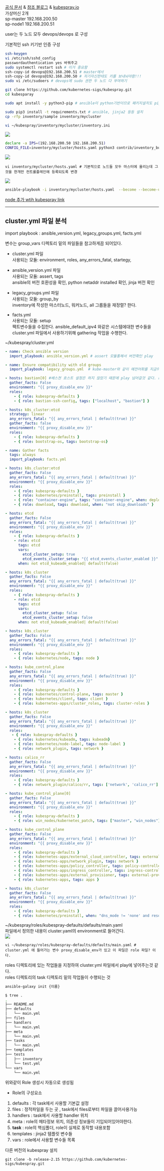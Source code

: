 [공식 문서](https://github.com/kubernetes-sigs/kubespray)   &
[참조 블로그](https://lindarex.github.io/kubernetes/ubuntu-kubernetes-installation-with-kubespray/)   &
[kubespray.io](https://kubespray.io/#/)    
가상머신 2개        
sp-master 192.168.200.50     
sp-node1 192.168.200.51       

user는 두 노드 모두 devops/devops 로 구성   


기본적인 ssh 키기반 인증 구성       
``` bash
ssh-keygen
vi /etc/ssh/sshd_config
passwordauthentication yes 바꿔주고
sudo systemctl restart ssh # 이거 중요함
ssh-copy-id devops@192.168.200.51 # master에서
ssh-copy-id devops@192.168.200.50 # 자기자신한테도 키를 보내놔야함!!!
sudo vi /etc/sudoers # devops에 sudo 권한 두 노드 다 부여하기
```
```bash
git clone https://github.com/kubernetes-sigs/kubespray.git
cd kubesparay
```
```bash
sudo apt install -y python3-pip # ansible이 python기반이므로 패키지설치도 pip 진행이 많음
```
```bash
sudo pip3 install -t requirements.txt # ansible, jinja2 등등 설치
cp -rfp inventory/sample inventory/mycluster

vi ~/kubespray/inventory/mycluster/inventory.ini
```
<img src="image/20210801150452.png">           

```bash
declare -a IPS=(192.168.200.50 192.168.200.51)
CONFIG_FILE=inventory/mycluster/hosts.yaml python3 contrib/inventory_builder/inventory.py ${IPS[@]}
```
<img src="image/20210801150807.png">     

```
vi inventory/mycluster/hosts.yaml # 기본적으로 노드들 모두 마스터에 올리는데 그것을 한개만 컨트롤플레인에 등록되도록 변경
```
<img src="image/20210801151038.png">          


```bash
ansible-playbook -i inventory/mycluster/hosts.yaml  --become --become-user=root cluster.yml # ansible-playbook 통해서 kubernetes 설치
```
[node 추가 wtih kubespray link](https://taco-docs.readthedocs.io/ko/latest/operation/scale-out.html)

---
## cluster.yml 파일 분석
import playbook : ansible_version.yml, legacy_groups.yml, facts.yml        

변수는 group_vars 디렉토리 밑의 파일들을 참고하게끔 되어있다. 
* cluster.yml 파일   
사용되는 모듈: environment, roles, any_errors_fatal, startegy, 

* ansible_version.yml 파일   
사용되는 모듈: assert, tags       
ansible의 버전 호환성을 확인, python netaddr installed 확인, jinja 버전 확인       

* legacy_groups.yml 파일         
사용되는 모듈: group_by       
inventory에 작성한 마스터노드, 워커노드, all 그룹들을 재정렬? 한다. 

* facts.yml    
사용되는 모듈: setup    
팩트변수들을 수집한다. ansible_default_ipv4 와같은 시스템에대한 변수들을 cluster.yml 파일에서 사용하기위해 gathering 작업을 수행한다.         

~/kubespray/cluster.yml
```yaml
- name: Check ansible version 
  import_playbook: ansible_version.yml # assert 모듈통해서 버전확인 play

- name: Ensure compatibility with old groups
  import_playbook: legacy_groups.yml  # kube-master와 같이 예전어휘를 지금의 control plain과 같이 바꿔준다. 

- hosts: bastion[0] #배스쳔 호스트 설정은 하지 않았기 때문에 play 넘어갈것 같다. bastion 호스트는 노드에 직접접근하지 못하는 상황일 때 사용하는데 현재 실습환경은 vagrant 로 모두 직접접근 혹은 ssh로 모두 직접접근 가능하므로 설정하지 않았다. 
  gather_facts: False
  environment: "{{ proxy_disable_env }}"
  roles:
    - { role: kubespray-defaults }
    - { role: bastion-ssh-config, tags: ["localhost", "bastion"] }

- hosts: k8s_cluster:etcd
  strategy: linear
  any_errors_fatal: "{{ any_errors_fatal | default(true) }}"
  gather_facts: false
  environment: "{{ proxy_disable_env }}"
  roles:
    - { role: kubespray-defaults }
    - { role: bootstrap-os, tags: bootstrap-os}

- name: Gather facts
  tags: always
  import_playbook: facts.yml

- hosts: k8s_cluster:etcd
  gather_facts: False
  any_errors_fatal: "{{ any_errors_fatal | default(true) }}"
  environment: "{{ proxy_disable_env }}"
  roles:
    - { role: kubespray-defaults }
    - { role: kubernetes/preinstall, tags: preinstall }
    - { role: "container-engine", tags: "container-engine", when: deploy_container_engine|default(true) }
    - { role: download, tags: download, when: "not skip_downloads" }

- hosts: etcd
  gather_facts: False
  any_errors_fatal: "{{ any_errors_fatal | default(true) }}"
  environment: "{{ proxy_disable_env }}"
  roles:
    - { role: kubespray-defaults }
    - role: etcd
      tags: etcd
      vars:
        etcd_cluster_setup: true
        etcd_events_cluster_setup: "{{ etcd_events_cluster_enabled }}"
      when: not etcd_kubeadm_enabled| default(false)

- hosts: k8s_cluster
  gather_facts: False
  any_errors_fatal: "{{ any_errors_fatal | default(true) }}"
  environment: "{{ proxy_disable_env }}"
  roles:
    - { role: kubespray-defaults }
    - role: etcd
      tags: etcd
      vars:
        etcd_cluster_setup: false
        etcd_events_cluster_setup: false
      when: not etcd_kubeadm_enabled| default(false)

- hosts: k8s_cluster
  gather_facts: False
  any_errors_fatal: "{{ any_errors_fatal | default(true) }}"
  environment: "{{ proxy_disable_env }}"
  roles:
    - { role: kubespray-defaults }
    - { role: kubernetes/node, tags: node }

- hosts: kube_control_plane
  gather_facts: False
  any_errors_fatal: "{{ any_errors_fatal | default(true) }}"
  environment: "{{ proxy_disable_env }}"
  roles:
    - { role: kubespray-defaults }
    - { role: kubernetes/control-plane, tags: master }
    - { role: kubernetes/client, tags: client }
    - { role: kubernetes-apps/cluster_roles, tags: cluster-roles }

- hosts: k8s_cluster
  gather_facts: False
  any_errors_fatal: "{{ any_errors_fatal | default(true) }}"
  environment: "{{ proxy_disable_env }}"
  roles:
   - { role: kubespray-defaults }
    - { role: kubernetes/kubeadm, tags: kubeadm}
    - { role: kubernetes/node-label, tags: node-label }
    - { role: network_plugin, tags: network }

- hosts: calico_rr
  gather_facts: False
  any_errors_fatal: "{{ any_errors_fatal | default(true) }}"
  environment: "{{ proxy_disable_env }}"
  roles:
    - { role: kubespray-defaults }
    - { role: network_plugin/calico/rr, tags: ['network', 'calico_rr'] }

- hosts: kube_control_plane[0]
  gather_facts: False
  any_errors_fatal: "{{ any_errors_fatal | default(true) }}"
  environment: "{{ proxy_disable_env }}"
  roles:
    - { role: kubespray-defaults }
    - { role: win_nodes/kubernetes_patch, tags: ["master", "win_nodes"] }

- hosts: kube_control_plane
  gather_facts: False
  any_errors_fatal: "{{ any_errors_fatal | default(true) }}"
  environment: "{{ proxy_disable_env }}"
  roles:
    - { role: kubespray-defaults }
    - { role: kubernetes-apps/external_cloud_controller, tags: external-cloud-controller }
    - { role: kubernetes-apps/network_plugin, tags: network }
    - { role: kubernetes-apps/policy_controller, tags: policy-controller }
    - { role: kubernetes-apps/ingress_controller, tags: ingress-controller }
    - { role: kubernetes-apps/external_provisioner, tags: external-provisioner }
    - { role: kubernetes-apps, tags: apps }

- hosts: k8s_cluster
  gather_facts: False
  any_errors_fatal: "{{ any_errors_fatal | default(true) }}"
  environment: "{{ proxy_disable_env }}"
  roles:
    - { role: kubespray-defaults }
    - { role: kubernetes/preinstall, when: "dns_mode != 'none' and resolvconf_mode == 'host_resolvconf'", tags: resolvconf, dns_late: true }
```

~/kubespray/roles/kubespray-defaults/defaults/main.yaml    
파일에서 정의한 내용이 cluster.yaml의 environment로 들어간다.    
<img src="image/20210801185408.png">      

```
vi ~/kubespray/roles/kubespray-defaults/defaults/main.yaml # cluster.yml 에 들어가는 변수 proxy_disable_env가 있고 이 파일은 role 파일? 이다.
```

roles 디렉토리에 있는 작업들을 지정하여 cluster.yml 파일에서 play에 넣어주는것 같다.      
roles 디렉토리의 task 디렉토리 밑의 작업들이 수행되는 것     
```bash
ansible-galaxy init {이름}

$ tree .
.
├── README.md
├── defaults
│   └── main.yml
├── files
├── handlers
│   └── main.yml
├── meta
│   └── main.yml
├── tasks
│   └── main.yml
├── templates
├── tests
│   ├── inventory
│   └── test.yml
└── vars
    └── main.yml
```
위와같이 Role 생성시 자동으로 생성됨
* Role의 구성요소
1. defaults : 각 task에서 사용할 기본값 설정
2. files : 정적파일을 두는 곳 , task에서 files로부터 파일을 끌어사용가능
3. handlers : task에서 사용할 handler 위치
4. meta : role의 메타정보 위치, 의존성 정보들이 기입되어있어야한다. 
5. **task** : role의 핵심폴더, role이 실제로 동작할 내용포함
6. templates : jinja2 템플릿 변수들 
7. vars : role에서 사용할 변수들 목록        


다른 버전의 kubespray 설치
```
git clone -b release-2.15 https://github.com/kubernetes-sigs/kubespray.git
```